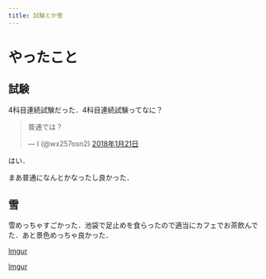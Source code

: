 ```yaml
---
title: 試験とか雪
---
```


# やったこと

## 試験

4科目連続試験だった．4科目連続試験ってなに？

<blockquote class="twitter-tweet" data-lang="ja"><p lang="ja" dir="ltr">普通では？</p>&mdash; I (@wx257osn2) <a href="https://twitter.com/wx257osn2/status/955108477927530496?ref_src=twsrc%5Etfw">2018年1月21日</a></blockquote> <script async src="https://platform.twitter.com/widgets.js" charset="utf-8"></script>

はい．

まあ普通になんとかなったし良かった．

## 雪

雪めっちゃすごかった．池袋で足止めを食らったので適当にカフェでお茶飲んでた．あと景色めっちゃ良かった．


[Imgur](https://i.imgur.com/D2I4Lay.jpg)

[Imgur](https://i.imgur.com/tWo0HVs.jpg)
